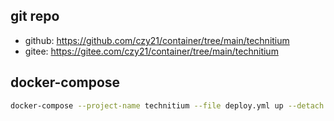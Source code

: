 ## git repo
  - github: https://github.com/czy21/container/tree/main/technitium
  - gitee: https://gitee.com/czy21/container/tree/main/technitium
## docker-compose
```bash
docker-compose --project-name technitium --file deploy.yml up --detach --remove-orphans
```